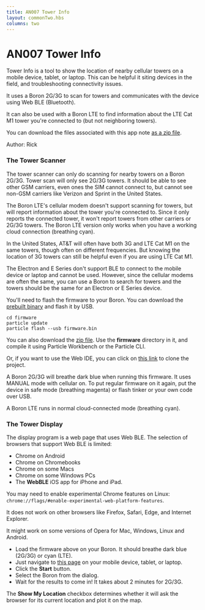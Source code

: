 ```yaml
---
title: AN007 Tower Info
layout: commonTwo.hbs
columns: two
---
```

# AN007 Tower Info

Tower Info is a tool to show the location of nearby cellular towers on a mobile device, tablet, or laptop. This can be helpful it siting devices in the field, and troubleshooting connectivity issues.

It uses a Boron 2G/3G to scan for towers and communicates with the device using Web BLE (Bluetooth).

It can also be used with a Boron LTE to find information about the LTE Cat M1 tower you're connected to (but not neighboring towers).

You can download the files associated with this app note [as a zip file](/assets/files/app-notes/AN007.zip).

Author: Rick

### The Tower Scanner

The tower scanner can only do scanning for nearby towers on a Boron 2G/3G. Tower scan will only see 2G/3G towers. It should be able to see other GSM carriers, even ones the SIM cannot connect to, but cannot see non-GSM carriers like Verizon and Sprint in the United States. 

The Boron LTE's cellular modem doesn't support scanning for towers, but will report information about the tower you're connected to. Since it only reports the connected tower, it won't report towers from other carriers or 2G/3G towers. The Boron LTE version only works when you have a working cloud connection (breathing cyan).

In the United States, AT&T will often have both 3G and LTE Cat M1 on the same towers, though often on different frequencies. But knowing the location of 3G towers can still be helpful even if you are using LTE Cat M1.

The Electron and E Series don't support BLE to connect to the mobile device or laptop and cannot be used. However, since the cellular modems are often the same, you can use a Boron to search for towers and the towers should be the same for an Electron or E Series device.

You'll need to flash the firmware to your Boron. You can download the [prebuilt binary](/assets/files/app-notes/AN007/firmware/firmware.bin) and flash it by USB.

```
cd firmware
particle update
particle flash --usb firmware.bin
```

You can also download the [zip file](/assets/files/app-notes/AN007.zip). Use the **firmware** directory in it, and compile it using Particle Workbench or the Particle CLI.

Or, if you want to use the Web IDE, you can click on [this link](https://go.particle.io/shared_apps/5d9aff81688fb200221769e7) to clone the project.

A Boron 2G/3G will breathe dark blue when running this firmware. It uses MANUAL mode with cellular on. To put regular firmware on it again, put the device in safe mode (breathing magenta) or flash tinker or your own code over USB.

A Boron LTE runs in normal cloud-connected mode (breathing cyan).

### The Tower Display

The display program is a web page that uses Web BLE. The selection of browsers that support Web BLE is limited:

- Chrome on Android
- Chrome on Chromebooks
- Chrome on some Macs
- Chrome on some Windows PCs
- The **WebBLE** iOS app for iPhone and iPad.

You may need to enable experimental Chrome features on Linux: `chrome://flags/#enable-experimental-web-platform-features`.

It does not work on other browsers like Firefox, Safari, Edge, and Internet Explorer. 

It might work on some versions of Opera for Mac, Windows, Linux and Android. 

- Load the firmware above on your Boron. It should breathe dark blue (2G/3G) or cyan (LTE).
- Just navigate to [this page](https://rickkas7.github.io/TowerInfo) on your mobile device, tablet, or laptop.
- Click the **Start** button.
- Select the Boron from the dialog.
- Wait for the results to come in! It takes about 2 minutes for 2G/3G.

The **Show My Location** checkbox determines whether it will ask the browser for its current location and plot it on the map.
